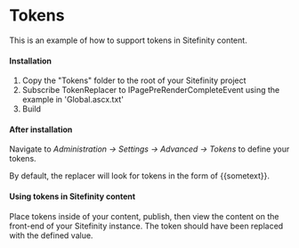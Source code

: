 # Tokens

This is an example of how to support tokens in Sitefinity content.

#### Installation

1. Copy the "Tokens" folder to the root of your Sitefinity project
2. Subscribe TokenReplacer to IPagePreRenderCompleteEvent using the example in 'Global.ascx.txt'
3. Build

#### After installation

Navigate to _Administration -> Settings -> Advanced -> Tokens_ to define your tokens.

By default, the replacer will look for tokens in the form of {{sometext}}.


#### Using tokens in Sitefinity content

Place tokens inside of your content, publish, then view the content on the front-end of your Sitefinity instance. The token should have been replaced with the defined value.